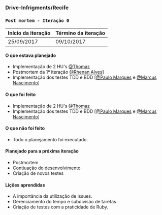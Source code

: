 ### Drive-Infrigments/Recife
### `Post mortem - Iteração 0`

Início da iteração | Término da iteração
-------------------|--------------------
25/09/2017 | 09/10/2017


#### O que estava planejado

- Implementação de 2 HU's [@Thomaz](https://github.com/pemsm)
- Postmortem da 1ª iteração [@Rhenan Alves](https://github.com/rhenanalves)]
- Implementação dos testes TDD e BDD [[@Paulo Marques](https://github.com/pemsm) e [@Marcus Nascimento](https://github.com/marcustib)]


#### O que foi feito

- Implementação de 2 HU's [@Thomaz](https://github.com/pemsm)
- Implementação dos testes TDD e BDD [[@Paulo Marques](https://github.com/pemsm) e [@Marcus Nascimento](https://github.com/marcustib)]

#### O que não foi feito

- Todo o planejamento foi executado. 

#### Planejado para a próxima iteração

- Postmortem
- Contiuação do desenvolvimento 
- Criação de novos testes 


#### Lições aprendidas
- A importância da utilização de issues.
- Gerenciamento do tempo e subdivisão de tarefas
- Criação de testes com a praticidade de Ruby. 
